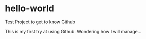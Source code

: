# hello-world
Test Project to get to know Github

This is my first try at using Github. Wondering how I will manage...
